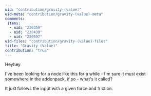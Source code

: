 ```yaml
---
uid: "contribution/gravity-(value)"
uid-meta: "contribution/gravity-(value)-meta"
comments: 
 items: 
  - uid: "230359"
  - uid: "230430"
  - uid: "230597"
uid-files: "contribution/gravity-(value)-files"
title: "Gravity (Value)"
contribution: "true"
---
```


Heyhey

I've been looking for a node like this for a while - I'm sure it must exist somewhere in the addonpack, if so - what's it called?

It just follows the input with a given force and friction.